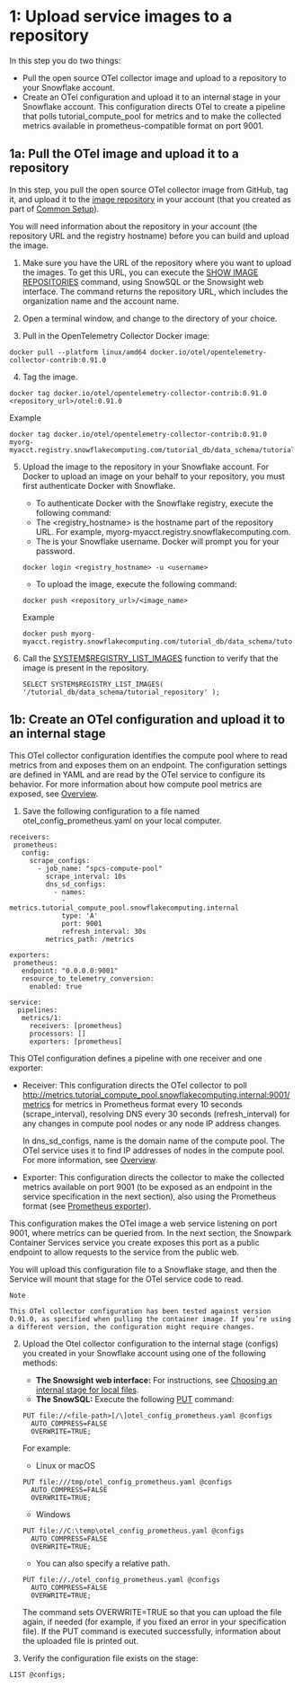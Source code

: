 # 1: Upload service images to a repository

In this step you do two things:
* Pull the open source OTel collector image and upload to a repository to your Snowflake account.
* Create an OTel configuration and upload it to an internal stage in your Snowflake account. This configuration directs OTel to create a pipeline that polls tutorial_compute_pool for metrics and to make the collected metrics available in prometheus-compatible format on port 9001.

## 1a: Pull the OTel image and upload it to a repository
In this step, you pull the open source OTel collector image from GitHub, tag it, and upload it to the [image repository](https://docs.snowflake.com/developer-guide/snowpark-container-services/working-with-registry-repository) in your account (that you created as part of [Common Setup](https://docs.snowflake.com/developer-guide/snowpark-container-services/tutorials/common-setup)).

You will need information about the repository in your account (the repository URL and the registry hostname) before you can build and upload the image.

1. Make sure you have the URL of the repository where you want to upload the images. To get this URL, you can execute the [SHOW IMAGE REPOSITORIES](https://docs.snowflake.com/sql-reference/sql/show-image-repositories)  command, using SnowSQL or the Snowsight web interface. The command returns the repository URL, which includes the organization name and the account name.

2. Open a terminal window, and change to the directory of your choice.

3. Pull in the OpenTelemetry Collector Docker image:
```commandline
docker pull --platform linux/amd64 docker.io/otel/opentelemetry-collector-contrib:0.91.0
```

4. Tag the image.
```commandline
docker tag docker.io/otel/opentelemetry-collector-contrib:0.91.0 <repository_url>/otel:0.91.0
```
Example

```commandline
docker tag docker.io/otel/opentelemetry-collector-contrib:0.91.0 myorg-myacct.registry.snowflakecomputing.com/tutorial_db/data_schema/tutorial_repository/otel:0.91.0
```

5. Upload the image to the repository in your Snowflake account. For Docker to upload an image on your behalf to your repository, you must first authenticate Docker with Snowflake.
    * To authenticate Docker with the Snowflake registry, execute the following command:
    * The <registry_hostname> is the hostname part of the repository URL. For example, myorg-myacct.registry.snowflakecomputing.com.
    * The <username> is your Snowflake username. Docker will prompt you for your password.
    ```commandline
    docker login <registry_hostname> -u <username>
    ```  
    * To upload the image, execute the following command:
    ```commandline
    docker push <repository_url>/<image_name>
    ```
    Example

    ```commandline
    docker push myorg-myacct.registry.snowflakecomputing.com/tutorial_db/data_schema/tutorial_repository/otel:0.91.0
    ```

6. Call the [SYSTEM$REGISTRY_LIST_IMAGES](https://docs.snowflake.com/sql-reference/functions/system_registry_list_images) function to verify that the image is present in the repository.
    ```commandline
    SELECT SYSTEM$REGISTRY_LIST_IMAGES( '/tutorial_db/data_schema/tutorial_repository' );
    ```


## 1b: Create an OTel configuration and upload it to an internal stage
This OTel collector configuration identifies the compute pool where to read metrics from and exposes them on an endpoint. The configuration settings are defined in YAML and are read by the OTel service to configure its behavior. For more information about how compute pool metrics are exposed, see [Overview](https://docs.snowflake.com/LIMITEDACCESS/snowpark-container-services/compute-pool-metrics-overview#label-spcs-compute-pool-metrics-overview).

1. Save the following configuration to a file named otel_config_prometheus.yaml on your local computer.
```commandline
receivers:
 prometheus:
   config:
     scrape_configs:
       - job_name: "spcs-compute-pool"
         scrape_interval: 10s
         dns_sd_configs:
           - names:
             - metrics.tutorial_compute_pool.snowflakecomputing.internal
             type: 'A'
             port: 9001
             refresh_interval: 30s
         metrics_path: /metrics

exporters:
 prometheus:
   endpoint: "0.0.0.0:9001"
   resource_to_telemetry_conversion:
     enabled: true

service:
  pipelines:
   metrics/1:
     receivers: [prometheus]
     processors: []
     exporters: [prometheus]
```
This OTel configuration defines a pipeline with one receiver and one exporter:

* Receiver: This configuration directs the OTel collector to poll http://metrics.tutorial_compute_pool.snowflakecomputing.internal:9001/metrics for metrics in Prometheus format every 10 seconds (scrape_interval), resolving DNS every 30 seconds (refresh_interval) for any changes in compute pool nodes or any node IP address changes.

    In dns_sd_configs, name is the domain name of the compute pool. The OTel service uses it to find IP addresses of nodes in the compute pool. For more information, see [Overview](https://docs.snowflake.com/LIMITEDACCESS/snowpark-container-services/compute-pool-metrics-overview#label-spcs-compute-pool-metrics-overview).

* Exporter: This configuration directs the collector to make the collected metrics available on port 9001 (to be exposed as an endpoint in the service specification in the next section), also using the Prometheus format (see [Prometheus exporter](https://github.com/open-telemetry/opentelemetry-collector-contrib/tree/main/exporter/prometheusexporter#prometheus-exporter)).

This configuration makes the OTel image a web service listening on port 9001, where metrics can be queried from. In the next section, the Snowpark Container Services service you create exposes this port as a public endpoint to allow requests to the service from the public web.

You will upload this configuration file to a Snowflake stage, and then the Service will mount that stage for the OTel service code to read.

```commandline
Note

This OTel collector configuration has been tested against version 0.91.0, as specified when pulling the container image. If you’re using a different version, the configuration might require changes.
```

2. Upload the Otel collector configuration to the internal stage (configs) you created in your Snowflake account using one of the following methods:
    * **The Snowsight web interface:** For instructions, see [Choosing an internal stage for local files](https://docs.snowflake.com/user-guide/data-load-local-file-system-create-stage).
    * **The SnowSQL:**  Execute the following [PUT](https://docs.snowflake.com/sql-reference/sql/put) command:
    ```commandline
    PUT file://<file-path>[/\]otel_config_prometheus.yaml @configs
      AUTO_COMPRESS=FALSE
      OVERWRITE=TRUE;
    ```
    For example:
    * Linux or macOS
    ```commandline
    PUT file:///tmp/otel_config_prometheus.yaml @configs
      AUTO_COMPRESS=FALSE
      OVERWRITE=TRUE;
    ```
    * Windows
    ```commandline
    PUT file://C:\temp\otel_config_prometheus.yaml @configs
      AUTO_COMPRESS=FALSE
      OVERWRITE=TRUE;
    ```
    * You can also specify a relative path.
    ```commandline
    PUT file://./otel_config_prometheus.yaml @configs
      AUTO_COMPRESS=FALSE
      OVERWRITE=TRUE;
    ```
    The command sets OVERWRITE=TRUE so that you can upload the file again, if needed (for example, if you fixed an error in your specification file). If the PUT command is executed successfully, information about the uploaded file is printed out.

3. Verify the configuration file exists on the stage:
```commandline
LIST @configs;
```